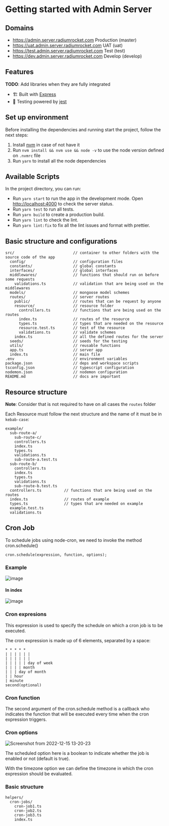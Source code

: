 # Getting started with Admin Server

## Domains

- https://admin.server.radiumrocket.com Production (master)
- https://uat.admin.server.radiumrocket.com UAT (uat)
- https://test.admin.server.radiumrocket.com Test (test)
- https://dev.admin.server.radiumrocket.com Develop (develop)

## Features

**TODO**: Add libraries when they are fully integrated

- 🏗 Built with [Express](http://expressjs.com/)
- 🚨 Testing powered by [jest](https://jestjs.io/docs/getting-started)

## Set up environment

Before installing the dependencies and running start the project, follow the next steps:

1. Install [nvm](https://github.com/nvm-sh/nvm#installing-and-updating) in case of not have it
2. Run `nvm install && nvm use && node -v` to use the node version defined on `.nvmrc` file
3. Run `yarn` to install all the node dependencies

## Available Scripts

In the project directory, you can run:

- Run `yarn start` to run the app in the development mode. Open [http://localhost:4000](http://localhost:4000) to check the server status.
- Run `yarn test` to run all tests.
- Run `yarn build` to create a production build.
- Run `yarn lint` to check the lint.
- Run `yarn lint:fix` to fix all the lint issues and format with prettier.

## Basic structure and configurations

```
src/                          // container to other folders with the source code of the app
  config/                     // configuration files
  constants/                  // global constants
  interfaces/                 // global interfaces
  middlewares/                // functions that should run on before some requests
    validations.ts            // validation that are being used on the middlewares
  models/                     // mongoose model schemes
  routes/                     // server routes
    public/                   // routes that can be request by anyone
    resource/                 // resource folder
      controllers.ts          // functions that are being used on the routes
      index.ts                // routes of the resource
      types.ts                // types that are needed on the resource
      resource.test.ts        // test of the resource
      validations.ts          // validate schemes
    index.ts                  // all the defined routes for the server
  seeds/                      // seeds for the testing
  utils/                      // reusable functions
  app.ts                      // server app
  index.ts                    // main file
.env                          // environment variables
package.json                  // deps and workspace scripts
tsconfig.json                 // typescript configuration
nodemon.json                  // nodemon configuration
README.md                     // docs are important
```

## Resource structure

**Note**: Consider that is not required to have on all cases the `routes` folder

Each Resource must follow the next structure and the name of it must be in `kebab-case`:

```
example/
  sub-route-a/
    sub-route-c/
    controllers.ts
    index.ts
    types.ts
    validations.ts
    sub-route-a.test.ts
  sub-route-b/
    controllers.ts
    index.ts
    types.ts
    validations.ts
    sub-route-b.test.ts
  controllers.ts          // functions that are being used on the routes
  index.ts                // routes of example
  types.ts                // types that are needed on example
  example.test.ts
  validations.ts
```

## Cron Job

To schedule jobs using node-cron, we need to invoke the method cron.schedule()

```
cron.schedule(expression, function, options);
```
### Example
![image](https://user-images.githubusercontent.com/94427392/207924865-0b096704-f8e1-4fa5-90ba-457fbcf12c6c.png)

#### In index
![image](https://user-images.githubusercontent.com/94427392/207926664-e1e5fb5d-3dd4-44d3-a745-eb29367eda3b.png)

### Cron expresions

This expression is used to specify the schedule on which a cron job is to be executed.

The cron expression is made up of 6 elements, separated by a space:

```
* * * * *
| | | | | |
| | | | | |
| | | | | day of week
| | | | month
| | | day of month
| | hour
| minute
second(optional)
```

### Cron function

The second argument of the cron.schedule method is a callback who indicates the function that will be executed every time when the cron expression triggers.

### Cron options

![Screenshot from 2022-12-15 13-20-23](https://user-images.githubusercontent.com/94427392/207915041-fa9b9553-b76a-4a1f-8903-f6e16c1ada74.png)

The scheduled option here is a boolean to indicate whether the job is enabled or not (default is true).

With the timezone option we can define the timezone in which the cron expression should be evaluated.

### Basic structure

```
helpers/
  cron-jobs/
    cron-job1.ts
    cron-job2.ts
    cron-job3.ts
    index.ts
```